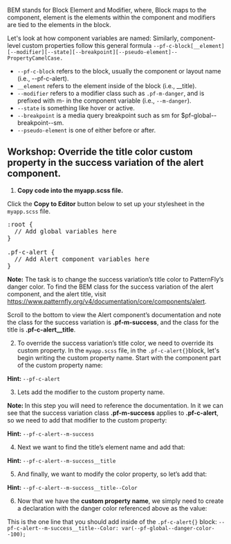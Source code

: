 BEM stands for Block Element and Modifier, where, Block maps to the component, element is the elements within the component and modifiers are tied to the elements in the block.

Let's look at how component variables are named:
Similarly, component-level custom properties follow this general formula `--pf-c-block[__element][--modifier][--state][--breakpoint][--pseudo-element]--PropertyCamelCase.`

* `--pf-c-block` refers to the block, usually the component or layout name (i.e., --pf-c-alert).
* `__element` refers to the element inside of the block (i.e., __title).
* `--modifier` refers to a modifier class such as `.pf-m-danger`, and is prefixed with m- in the component variable (i.e., `--m-danger`).
* `--state` is something like hover or active.
* `--breakpoint` is a media query breakpoint such as sm for $pf-global--breakpoint--sm.
* `--pseudo-element` is one of either before or after.

## Workshop: Override the title color custom property in the success variation of the alert component.

1) <strong>Copy code into the myapp.scss file.</strong>

Click the <strong>Copy to Editor</strong> button below to set up your stylesheet in the `myapp.scss` file.

<pre class="file" data-filename="myapp.scss" data-target="replace">
:root {
  // Add global variables here
}

.pf-c-alert {
  // Add Alert component variables here
}
</pre>

<strong>Note:</strong> The task is to change the success variation’s title color to PatternFly’s danger color. To find the BEM class for the success variation of the alert component, and the alert title, visit https://www.patternfly.org/v4/documentation/core/components/alert.

Scroll to the bottom to view the Alert component’s documentation and note the class for the success variation is **.pf-m-success**, and the class for the title is **.pf-c-alert__title**.

2) To override the success variation’s title color, we need to override its custom property. In the `myapp.scss` file, in the `.pf-c-alert{}`block, let's begin writing the custom property name. Start with the component part of the custom property name:

<strong>Hint: </strong> `--pf-c-alert`

3) Lets add the modifier to the custom property name.

<strong>Note: </strong> In this step you will need to reference the documentation. In it we can see that the success variation class **.pf-m-success** applies to **.pf-c-alert**, so we need to add that modifier to the custom property:

<strong>Hint: </strong>`--pf-c-alert--m-success`

4) Next we want to find the title’s element name and add that:

<strong>Hint: </strong>`--pf-c-alert--m-success__title`

5) And finally, we want to modify the color property, so let’s add that:

<strong>Hint: </strong>`--pf-c-alert--m-success__title--Color`

6) Now that we have the <strong>custom property name</strong>, we simply need to create a declaration with the danger color referenced above as the value:

This is the one line that you should add inside of the `.pf-c-alert{}` block:
`--pf-c-alert--m-success__title--Color: var(--pf-global--danger-color--100);`